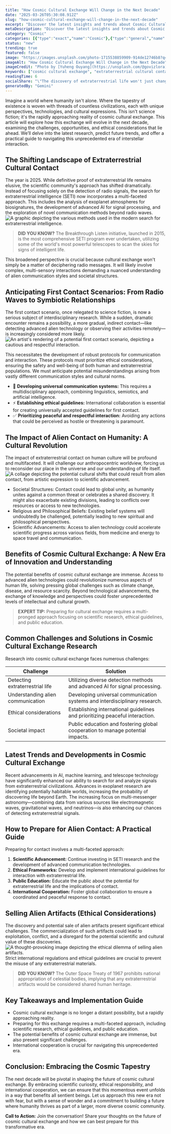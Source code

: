 ```yaml
---
title: "How Cosmic Cultural Exchange Will Change in the Next Decade"
date: "2025-03-26T05:30:08.912Z"
slug: "how-cosmic-cultural-exchange-will-change-in-the-next-decade"
excerpt: "Discover the latest insights and trends about Cosmic Cultural Exchange. This comprehensive guide covers everything you need to know about Cosmic Cultural Exchange in 2025."
metaDescription: "Discover the latest insights and trends about Cosmic Cultural Exchange. This comprehensive guide covers everything you need to know about Cosmic Cultural E..."
category: "Cosmic"
categories: [{"type":"exact","name":"Cosmic"},{"type":"general","name":"Anthropology"},{"type":"medium","name":"Cultural Studies"},{"type":"specific","name":"Comparative Mythology"},{"type":"niche","name":"Ancient Astronaut Theories"}]
status: "new"
trending: true
featured: false
image: "https://images.unsplash.com/photo-1715538859909-914de12746b8?q=85&w=1200&fit=max&fm=webp&auto=compress"
imageAlt: "How Cosmic Cultural Exchange Will Change in the Next Decade"
imageCredit: "Photo by [Yuheng Ouyang](https://unsplash.com/@govizlora) on Unsplash"
keywords: ["cosmic cultural exchange", "extraterrestrial cultural contact", "alien civilizations communication", "first contact scenarios", "cultural exchange with aliens", "impact of alien contact on humanity", "benefits of cosmic cultural exchange", "how to prepare for alien contact", "selling alien artifacts (ethical considerations)", "cosmic cultural exchange research"]
readingTime: 6
socialShare: "\"The discovery of extraterrestrial life won't just change science; it will rewrite the very story of humanity. Are we ready for that profound shift?\""
generatedBy: "Gemini"
---
```




Imagine a world where humanity isn't alone.  Where the tapestry of existence is woven with threads of countless civilizations, each with unique perspectives, technologies, and cultural expressions. This isn't science fiction; it's the rapidly approaching reality of cosmic cultural exchange.  This article will explore how this exchange will evolve in the next decade, examining the challenges, opportunities, and ethical considerations that lie ahead.  We’ll delve into the latest research, predict future trends, and offer a practical guide to navigating this unprecedented era of interstellar interaction.

## The Shifting Landscape of Extraterrestrial Cultural Contact

The year is 2025.  While definitive proof of extraterrestrial life remains elusive, the scientific community's approach has shifted dramatically.  Instead of focusing solely on the detection of radio signals, the search for extraterrestrial intelligence (SETI) now incorporates a multi-faceted approach. This includes the analysis of exoplanet atmospheres for biosignatures, the development of advanced AI for signal processing, and the exploration of novel communication methods beyond radio waves.  ![A graphic depicting the various methods used in the modern search for extraterrestrial intelligence.](https://images.unsplash.com/photo-1462331940025-496dfbfc7564?q=85&w=1200&fit=max&fm=webp&auto=compress)

> **DID YOU KNOW?**  The Breakthrough Listen initiative, launched in 2015, is the most comprehensive SETI program ever undertaken, utilizing some of the world's most powerful telescopes to scan the skies for signs of intelligent life.

This broadened perspective is crucial because cultural exchange won't simply be a matter of deciphering radio messages. It will likely involve complex, multi-sensory interactions demanding a nuanced understanding of alien communication styles and societal structures.

## Anticipating First Contact Scenarios: From Radio Waves to Symbiotic Relationships

The first contact scenario, once relegated to science fiction, is now a serious subject of interdisciplinary research.  While a sudden, dramatic encounter remains a possibility, a more gradual, indirect contact—like detecting advanced alien technology or observing their activities remotely—is increasingly considered more likely.  ![An artist's rendering of a potential first contact scenario, depicting a cautious and respectful interaction.](https://images.unsplash.com/photo-1622278934023-1fc1fe795c0c?q=85&w=1200&fit=max&fm=webp&auto=compress)

This necessitates the development of robust protocols for communication and interaction.  These protocols must prioritize ethical considerations, ensuring the safety and well-being of both human and extraterrestrial populations.  We must anticipate potential misunderstandings arising from vastly different communication styles and cultural norms.

* 🔑 **Developing universal communication systems:** This requires a multidisciplinary approach, combining linguistics, semiotics, and artificial intelligence.
* ⚡ **Establishing ethical guidelines:** International collaboration is essential for creating universally accepted guidelines for first contact.
* ✅ **Prioritizing peaceful and respectful interaction:**  Avoiding any actions that could be perceived as hostile or threatening is paramount.

## The Impact of Alien Contact on Humanity: A Cultural Revolution

The impact of extraterrestrial contact on human culture will be profound and multifaceted.  It will challenge our anthropocentric worldview, forcing us to reconsider our place in the universe and our understanding of life itself.  ![A collage depicting the potential cultural shifts that could result from alien contact, from artistic expression to scientific advancement.](https://images.unsplash.com/photo-1715538859909-914de12746b8?q=85&w=1200&fit=max&fm=webp&auto=compress)

* Societal Structures: Contact could lead to global unity, as humanity unites against a common threat or celebrates a shared discovery. It might also exacerbate existing divisions, leading to conflicts over resources or access to new technologies.
* Religious and Philosophical Beliefs: Existing belief systems will undoubtedly be challenged, potentially leading to new spiritual and philosophical perspectives.
* Scientific Advancements: Access to alien technology could accelerate scientific progress across various fields, from medicine and energy to space travel and communication.

## Benefits of Cosmic Cultural Exchange: A New Era of Innovation and Understanding

The potential benefits of cosmic cultural exchange are immense.  Access to advanced alien technologies could revolutionize numerous aspects of human life, solving pressing global challenges such as climate change, disease, and resource scarcity.  Beyond technological advancements, the exchange of knowledge and perspectives could foster unprecedented levels of intellectual and cultural growth.

> **EXPERT TIP:**  Preparing for cultural exchange requires a multi-pronged approach focusing on scientific research, ethical guidelines, and public education.

## Common Challenges and Solutions in Cosmic Cultural Exchange Research

Research into cosmic cultural exchange faces numerous challenges:

| Challenge                     | Solution                                                                     |
|------------------------------|-----------------------------------------------------------------------------|
| Detecting extraterrestrial life | Utilizing diverse detection methods and advanced AI for signal processing.    |
| Understanding alien communication | Developing universal communication systems and interdisciplinary research.     |
| Ethical considerations         | Establishing international guidelines and prioritizing peaceful interaction.     |
| Societal impact               | Public education and fostering global cooperation to manage potential impacts. |

## Latest Trends and Developments in Cosmic Cultural Exchange

Recent advancements in AI, machine learning, and telescope technology have significantly enhanced our ability to search for and analyze signals from extraterrestrial civilizations.  Advances in exoplanet research are identifying potentially habitable worlds, increasing the probability of discovering life beyond Earth.  The increasing focus on multi-messenger astronomy—combining data from various sources like electromagnetic waves, gravitational waves, and neutrinos—is also enhancing our chances of detecting extraterrestrial signals.

## How to Prepare for Alien Contact: A Practical Guide

Preparing for contact involves a multi-faceted approach:

1. **Scientific Advancement:** Continue investing in SETI research and the development of advanced communication technologies.
2. **Ethical Frameworks:** Develop and implement international guidelines for interaction with extraterrestrial life.
3. **Public Education:** Educate the public about the potential for extraterrestrial life and the implications of contact.
4. **International Cooperation:** Foster global collaboration to ensure a coordinated and peaceful response to contact.

## Selling Alien Artifacts (Ethical Considerations)

The discovery and potential sale of alien artifacts present significant ethical challenges.  The commercialization of such artifacts could lead to exploitation, conflict, and a disregard for the potential scientific and cultural value of these discoveries.  ![A thought-provoking image depicting the ethical dilemma of selling alien artifacts.](https://images.unsplash.com/photo-1445067041505-b53988974abd?q=85&w=1200&fit=max&fm=webp&auto=compress)  Strict international regulations and ethical guidelines are crucial to prevent the misuse of any extraterrestrial materials.

> **DID YOU KNOW?**  The Outer Space Treaty of 1967 prohibits national appropriation of celestial bodies, implying that any extraterrestrial artifacts would be considered shared human heritage.

## Key Takeaways and Implementation Guide

* Cosmic cultural exchange is no longer a distant possibility, but a rapidly approaching reality.
* Preparing for this exchange requires a multi-faceted approach, including scientific research, ethical guidelines, and public education.
* The potential benefits of cosmic cultural exchange are immense, but also present significant challenges.
* International cooperation is crucial for navigating this unprecedented era.

## Conclusion: Embracing the Cosmic Tapestry

The next decade will be pivotal in shaping the future of cosmic cultural exchange.  By embracing scientific curiosity, ethical responsibility, and international cooperation, we can ensure that this momentous event unfolds in a way that benefits all sentient beings.  Let us approach this new era not with fear, but with a sense of wonder and a commitment to building a future where humanity thrives as part of a larger, more diverse cosmic community.

**Call to Action:** Join the conversation!  Share your thoughts on the future of cosmic cultural exchange and how we can best prepare for this transformative era.

